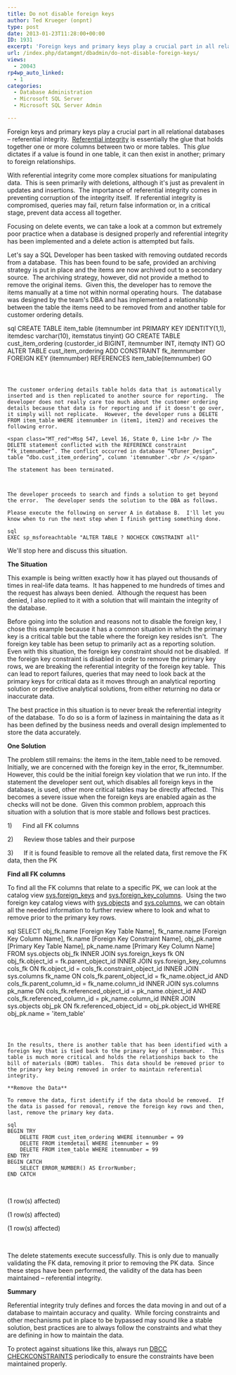 ```yaml
---
title: Do not disable foreign keys
author: Ted Krueger (onpnt)
type: post
date: 2013-01-23T11:28:00+00:00
ID: 1931
excerpt: 'Foreign keys and primary keys play a crucial part in all relational databases – referential integrity.  Referential integrity is essentially the glue that holds together one or more columns between two or more tables.  This glue dictates if a value is f&hellip;'
url: /index.php/datamgmt/dbadmin/do-not-disable-foreign-keys/
views:
  - 20043
rp4wp_auto_linked:
  - 1
categories:
  - Database Administration
  - Microsoft SQL Server
  - Microsoft SQL Server Admin

---
```

Foreign keys and primary keys play a crucial part in all relational databases – referential integrity.  [Referential integrity][1] is essentially the glue that holds together one or more columns between two or more tables.  This _glue_ dictates if a value is found in one table, it can then exist in another; primary to foreign relationships.

With referential integrity come more complex situations for manipulating data.  This is seen primarily with deletions, although it's just as prevalent in updates and insertions.  The importance of referential integrity comes in preventing corruption of the integrity itself.  If referential integrity is compromised, queries may fail, return false information or, in a critical stage, prevent data access all together.

Focusing on delete events, we can take a look at a common but extremely poor practice when a database is designed properly and referential integrity has been implemented and a delete action is attempted but fails.

Let's say a SQL Developer has been tasked with removing outdated records from a database.  This has been found to be safe, provided an archiving strategy is put in place and the items are now archived out to a secondary source.  The archiving strategy, however, did not provide a method to remove the original items.  Given this, the developer has to remove the items manually at a time not within normal operating hours.  The database was designed by the team's DBA and has implemented a relationship between the table the items need to be removed from and another table for customer ordering details.

sql
CREATE TABLE item_table (itemnumber int PRIMARY KEY IDENTITY(1,1), itemdesc varchar(10), itemstatus tinyint)
GO
CREATE TABLE cust_item_ordering (custorder_id BIGINT, itemnumber INT, itemqty INT)
GO
ALTER TABLE cust_item_ordering 
ADD CONSTRAINT fk_itemnumber 
FOREIGN KEY (itemnumber) 
REFERENCES item_table(itemnumber)
GO
```

 

The customer ordering details table holds data that is automatically inserted and is then replicated to another source for reporting.  The developer does not really care too much about the customer ordering details because that data is for reporting and if it doesn't go over, it simply will not replicate.  However, the developer runs a DELETE FROM item_table WHERE itemnumber in (item1, item2) and receives the following error.

<span class="MT_red">Msg 547, Level 16, State 0, Line 1<br /> The DELETE statement conflicted with the REFERENCE constraint “fk_itemnumber”. The conflict occurred in database “QTuner_Design”, table “dbo.cust_item_ordering”, column 'itemnumber'.<br /> </span>

The statement has been terminated.

 

The developer proceeds to search and finds a solution to get beyond the error.  The developer sends the solution to the DBA as follows.

Please execute the following on server A in database B.  I'll let you know when to run the next step when I finish getting something done.

sql
EXEC sp_msforeachtable "ALTER TABLE ? NOCHECK CONSTRAINT all"
```


We'll stop here and discuss this situation.

**The Situation**

This example is being written exactly how it has played out thousands of times in real-life data teams.  It has happened to me hundreds of times and the request has always been denied.  Although the request has been denied, I also replied to it with a solution that will maintain the integrity of the database.

Before going into the solution and reasons not to disable the foreign key, I chose this example because it has a common situation in which the primary key is a critical table but the table where the foreign key resides isn't.  The foreign key table has been setup to primarily act as a reporting solution.  Even with this situation, the foreign key constraint should not be disabled.  If the foreign key constraint is disabled in order to remove the primary key rows, we are breaking the referential integrity of the foreign key table.  This can lead to report failures, queries that may need to look back at the primary keys for critical data as it moves through an analytical reporting solution or predictive analytical solutions, from either returning no data or inaccurate data.

The best practice in this situation is to never break the referential integrity of the database.  To do so is a form of laziness in maintaining the data as it has been defined by the business needs and overall design implemented to store the data accurately.

**One Solution**

The problem still remains: the items in the item\_table need to be removed.  Initially, we are concerned with the foreign key in the error, fk\_itemnumber.  However, this could be the initial foreign key violation that we run into. If the statement the developer sent out, which disables all foreign keys in the database, is used, other more critical tables may be directly affected.  This becomes a severe issue when the foreign keys are enabled again as the checks will not be done.  Given this common problem, approach this situation with a solution that is more stable and follows best practices.

1)      Find all FK columns

2)      Review those tables and their purpose

3)      If it is found feasible to remove all the related data, first remove the FK data, then the PK

**Find all FK columns**

To find all the FK columns that relate to a specific PK, we can look at the catalog view [sys.foreign_keys][2] and [sys.foreign\_key\_columns][3].  Using the two foreign key catalog views with [sys.objects][4] and [sys.columns,][5] we can obtain all the needed information to further review where to look and what to remove prior to the primary key rows.

sql
SELECT
 obj_fk.name [Foreign Key Table Name],
 fk_name.name [Foreign Key Column Name],
 fk.name [Foreign Key Constraint Name],
 obj_pk.name [Primary Key Table Name],
 pk_name.name [Primary Key Column Name]
FROM sys.objects obj_fk
 INNER JOIN sys.foreign_keys fk ON obj_fk.object_id = fk.parent_object_id
 INNER JOIN sys.foreign_key_columns cols_fk ON fk.object_id = cols_fk.constraint_object_id
 INNER JOIN sys.columns fk_name ON cols_fk.parent_object_id = fk_name.object_id AND cols_fk.parent_column_id = fk_name.column_id 
 INNER JOIN sys.columns pk_name ON cols_fk.referenced_object_id = pk_name.object_id AND cols_fk.referenced_column_id = pk_name.column_id
 INNER JOIN sys.objects obj_pk ON fk.referenced_object_id = obj_pk.object_id
 WHERE obj_pk.name = 'item_table'
```

 

In the results, there is another table that has been identified with a foreign key that is tied back to the primary key of itemnumber.  This table is much more critical and holds the relationships back to the bill of materials (BOM) tables.  This data should be removed prior to the primary key being removed in order to maintain referential integrity.

**Remove the Data** 

To remove the data, first identify if the data should be removed.  If the data is passed for removal, remove the foreign key rows and then, last, remove the primary key data.

sql
BEGIN TRY
	DELETE FROM cust_item_ordering WHERE itemnumber = 99
	DELETE FROM itemdetail WHERE itemnumber = 99
	DELETE FROM item_table WHERE itemnumber = 99
END TRY
BEGIN CATCH
	SELECT ERROR_NUMBER() AS ErrorNumber;
END CATCH
```

 

(1 row(s) affected)

(1 row(s) affected)

(1 row(s) affected)

 

The delete statements execute successfully. This is only due to manually validating the FK data, removing it prior to removing the PK data.  Since these steps have been performed, the validity of the data has been maintained – referential integrity.

**Summary**

Referential integrity truly defines and forces the data moving in and out of a database to maintain accuracy and quality.  While forcing constraints and other mechanisms put in place to be bypassed may sound like a stable solution, best practices are to always follow the constraints and what they are defining in how to maintain the data.

To protect against situations like this, always run [DBCC CHECKCONSTRAINTS][6] periodically to ensure the constraints have been maintained properly.

 [1]: http://en.wikipedia.org/wiki/Referential_integrity
 [2]: http://technet.microsoft.com/en-us/library/ms189807.aspx
 [3]: http://msdn.microsoft.com/en-us/library/ms186306.aspx
 [4]: http://msdn.microsoft.com/en-us/library/ms190324.aspx
 [5]: http://msdn.microsoft.com/en-us/library/ms176106.aspx
 [6]: http://msdn.microsoft.com/en-us/library/ms189496.aspx